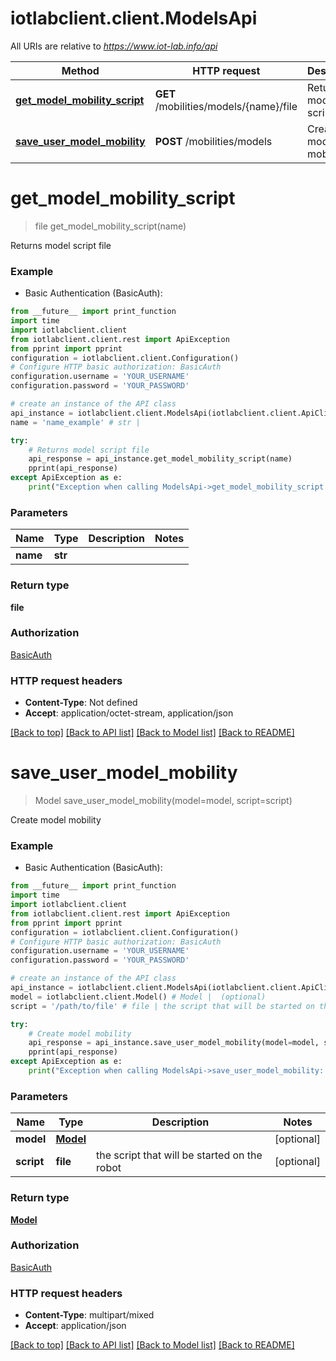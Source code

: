 # iotlabclient.client.ModelsApi

All URIs are relative to *https://www.iot-lab.info/api*

Method | HTTP request | Description
------------- | ------------- | -------------
[**get_model_mobility_script**](ModelsApi.md#get_model_mobility_script) | **GET** /mobilities/models/{name}/file | Returns model script file
[**save_user_model_mobility**](ModelsApi.md#save_user_model_mobility) | **POST** /mobilities/models | Create model mobility


# **get_model_mobility_script**
> file get_model_mobility_script(name)

Returns model script file

### Example

* Basic Authentication (BasicAuth):
```python
from __future__ import print_function
import time
import iotlabclient.client
from iotlabclient.client.rest import ApiException
from pprint import pprint
configuration = iotlabclient.client.Configuration()
# Configure HTTP basic authorization: BasicAuth
configuration.username = 'YOUR_USERNAME'
configuration.password = 'YOUR_PASSWORD'

# create an instance of the API class
api_instance = iotlabclient.client.ModelsApi(iotlabclient.client.ApiClient(configuration))
name = 'name_example' # str | 

try:
    # Returns model script file
    api_response = api_instance.get_model_mobility_script(name)
    pprint(api_response)
except ApiException as e:
    print("Exception when calling ModelsApi->get_model_mobility_script: %s\n" % e)
```

### Parameters

Name | Type | Description  | Notes
------------- | ------------- | ------------- | -------------
 **name** | **str**|  | 

### Return type

**file**

### Authorization

[BasicAuth](../README.md#BasicAuth)

### HTTP request headers

 - **Content-Type**: Not defined
 - **Accept**: application/octet-stream, application/json

[[Back to top]](#) [[Back to API list]](../README.md#documentation-for-api-endpoints) [[Back to Model list]](../README.md#documentation-for-models) [[Back to README]](../README.md)

# **save_user_model_mobility**
> Model save_user_model_mobility(model=model, script=script)

Create model mobility

### Example

* Basic Authentication (BasicAuth):
```python
from __future__ import print_function
import time
import iotlabclient.client
from iotlabclient.client.rest import ApiException
from pprint import pprint
configuration = iotlabclient.client.Configuration()
# Configure HTTP basic authorization: BasicAuth
configuration.username = 'YOUR_USERNAME'
configuration.password = 'YOUR_PASSWORD'

# create an instance of the API class
api_instance = iotlabclient.client.ModelsApi(iotlabclient.client.ApiClient(configuration))
model = iotlabclient.client.Model() # Model |  (optional)
script = '/path/to/file' # file | the script that will be started on the robot (optional)

try:
    # Create model mobility
    api_response = api_instance.save_user_model_mobility(model=model, script=script)
    pprint(api_response)
except ApiException as e:
    print("Exception when calling ModelsApi->save_user_model_mobility: %s\n" % e)
```

### Parameters

Name | Type | Description  | Notes
------------- | ------------- | ------------- | -------------
 **model** | [**Model**](Model.md)|  | [optional] 
 **script** | **file**| the script that will be started on the robot | [optional] 

### Return type

[**Model**](Model.md)

### Authorization

[BasicAuth](../README.md#BasicAuth)

### HTTP request headers

 - **Content-Type**: multipart/mixed
 - **Accept**: application/json

[[Back to top]](#) [[Back to API list]](../README.md#documentation-for-api-endpoints) [[Back to Model list]](../README.md#documentation-for-models) [[Back to README]](../README.md)

